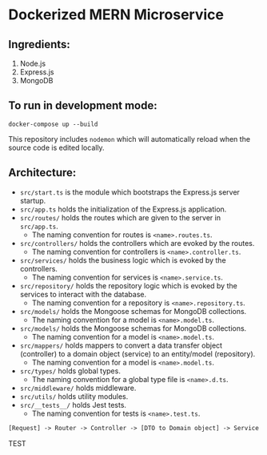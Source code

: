 # Dockerized MERN Microservice

## Ingredients:

1. Node.js
2. Express.js
3. MongoDB

## To run in development mode:

`docker-compose up --build`

This repository includes `nodemon` which will automatically reload when the source code
is edited locally.

## Architecture:

- `src/start.ts` is the module which bootstraps the Express.js server startup.
- `src/app.ts` holds the initialization of the Express.js application.
- `src/routes/` holds the routes which are given to the server in `src/app.ts`.
  - The naming convention for routes is `<name>.routes.ts`.
- `src/controllers/` holds the controllers which are evoked by the routes.
  - The naming convention for controllers is `<name>.controller.ts`.
- `src/services/` holds the business logic which is evoked by the controllers.
  - The naming convention for services is `<name>.service.ts`.
- `src/repository/` holds the repository logic which is evoked by the services to interact with the database.
  - The naming convention for a repository is `<name>.repository.ts`.
- `src/models/` holds the Mongoose schemas for MongoDB collections.
  - The naming convention for a model is `<name>.model.ts`.
- `src/models/` holds the Mongoose schemas for MongoDB collections.
  - The naming convention for a model is `<name>.model.ts`.
- `src/mappers/` holds mappers to convert a data transfer object (controller) to a domain object (service) to an entity/model (repository).
  - The naming convention for a model is `<name>.model.ts`.
- `src/types/` holds global types.
  - The naming convention for a global type file is `<name>.d.ts`.
- `src/middleware/` holds middleware.
- `src/utils/` holds utility modules.
- `src/__tests__/` holds Jest tests.
  - The naming convention for tests is `<name>.test.ts`.

```txt
[Request] -> Router -> Controller -> [DTO to Domain object] -> Service -> [Domain to Entity] -> Repositoy
```

TEST
